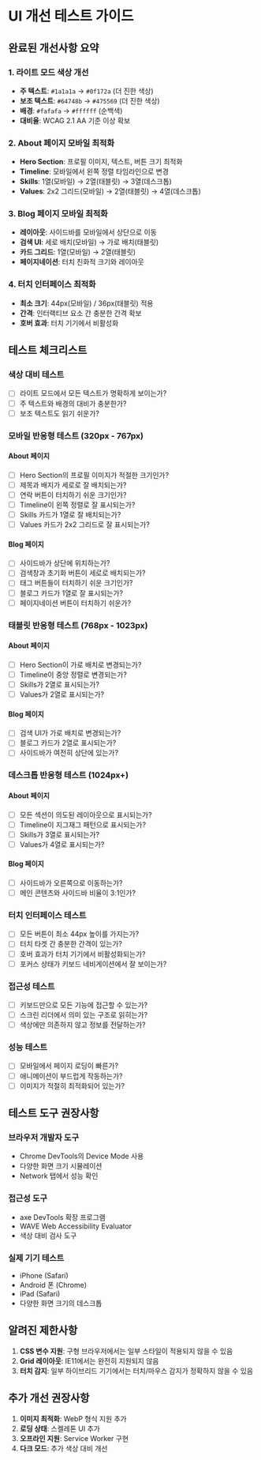# UI 개선 테스트 가이드

## 완료된 개선사항 요약

### 1. 라이트 모드 색상 개선
- **주 텍스트**: `#1a1a1a` → `#0f172a` (더 진한 색상)
- **보조 텍스트**: `#64748b` → `#475569` (더 진한 색상)
- **배경**: `#fafafa` → `#ffffff` (순백색)
- **대비율**: WCAG 2.1 AA 기준 이상 확보

### 2. About 페이지 모바일 최적화
- **Hero Section**: 프로필 이미지, 텍스트, 버튼 크기 최적화
- **Timeline**: 모바일에서 왼쪽 정렬 타임라인으로 변경
- **Skills**: 1열(모바일) → 2열(태블릿) → 3열(데스크톱)
- **Values**: 2x2 그리드(모바일) → 2열(태블릿) → 4열(데스크톱)

### 3. Blog 페이지 모바일 최적화
- **레이아웃**: 사이드바를 모바일에서 상단으로 이동
- **검색 UI**: 세로 배치(모바일) → 가로 배치(태블릿)
- **카드 그리드**: 1열(모바일) → 2열(태블릿)
- **페이지네이션**: 터치 친화적 크기와 레이아웃

### 4. 터치 인터페이스 최적화
- **최소 크기**: 44px(모바일) / 36px(태블릿) 적용
- **간격**: 인터랙티브 요소 간 충분한 간격 확보
- **호버 효과**: 터치 기기에서 비활성화

## 테스트 체크리스트

### 색상 대비 테스트
- [ ] 라이트 모드에서 모든 텍스트가 명확하게 보이는가?
- [ ] 주 텍스트와 배경의 대비가 충분한가?
- [ ] 보조 텍스트도 읽기 쉬운가?

### 모바일 반응형 테스트 (320px - 767px)
#### About 페이지
- [ ] Hero Section의 프로필 이미지가 적절한 크기인가?
- [ ] 제목과 배지가 세로로 잘 배치되는가?
- [ ] 연락 버튼이 터치하기 쉬운 크기인가?
- [ ] Timeline이 왼쪽 정렬로 잘 표시되는가?
- [ ] Skills 카드가 1열로 잘 배치되는가?
- [ ] Values 카드가 2x2 그리드로 잘 표시되는가?

#### Blog 페이지
- [ ] 사이드바가 상단에 위치하는가?
- [ ] 검색창과 초기화 버튼이 세로로 배치되는가?
- [ ] 태그 버튼들이 터치하기 쉬운 크기인가?
- [ ] 블로그 카드가 1열로 잘 표시되는가?
- [ ] 페이지네이션 버튼이 터치하기 쉬운가?

### 태블릿 반응형 테스트 (768px - 1023px)
#### About 페이지
- [ ] Hero Section이 가로 배치로 변경되는가?
- [ ] Timeline이 중앙 정렬로 변경되는가?
- [ ] Skills가 2열로 표시되는가?
- [ ] Values가 2열로 표시되는가?

#### Blog 페이지
- [ ] 검색 UI가 가로 배치로 변경되는가?
- [ ] 블로그 카드가 2열로 표시되는가?
- [ ] 사이드바가 여전히 상단에 있는가?

### 데스크톱 반응형 테스트 (1024px+)
#### About 페이지
- [ ] 모든 섹션이 의도된 레이아웃으로 표시되는가?
- [ ] Timeline이 지그재그 패턴으로 표시되는가?
- [ ] Skills가 3열로 표시되는가?
- [ ] Values가 4열로 표시되는가?

#### Blog 페이지
- [ ] 사이드바가 오른쪽으로 이동하는가?
- [ ] 메인 콘텐츠와 사이드바 비율이 3:1인가?

### 터치 인터페이스 테스트
- [ ] 모든 버튼이 최소 44px 높이를 가지는가?
- [ ] 터치 타겟 간 충분한 간격이 있는가?
- [ ] 호버 효과가 터치 기기에서 비활성화되는가?
- [ ] 포커스 상태가 키보드 네비게이션에서 잘 보이는가?

### 접근성 테스트
- [ ] 키보드만으로 모든 기능에 접근할 수 있는가?
- [ ] 스크린 리더에서 의미 있는 구조로 읽히는가?
- [ ] 색상에만 의존하지 않고 정보를 전달하는가?

### 성능 테스트
- [ ] 모바일에서 페이지 로딩이 빠른가?
- [ ] 애니메이션이 부드럽게 작동하는가?
- [ ] 이미지가 적절히 최적화되어 있는가?

## 테스트 도구 권장사항

### 브라우저 개발자 도구
- Chrome DevTools의 Device Mode 사용
- 다양한 화면 크기 시뮬레이션
- Network 탭에서 성능 확인

### 접근성 도구
- axe DevTools 확장 프로그램
- WAVE Web Accessibility Evaluator
- 색상 대비 검사 도구

### 실제 기기 테스트
- iPhone (Safari)
- Android 폰 (Chrome)
- iPad (Safari)
- 다양한 화면 크기의 데스크톱

## 알려진 제한사항

1. **CSS 변수 지원**: 구형 브라우저에서는 일부 스타일이 적용되지 않을 수 있음
2. **Grid 레이아웃**: IE11에서는 완전히 지원되지 않음
3. **터치 감지**: 일부 하이브리드 기기에서는 터치/마우스 감지가 정확하지 않을 수 있음

## 추가 개선 권장사항

1. **이미지 최적화**: WebP 형식 지원 추가
2. **로딩 상태**: 스켈레톤 UI 추가
3. **오프라인 지원**: Service Worker 구현
4. **다크 모드**: 추가 색상 대비 개선